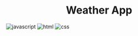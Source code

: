 [JAVASCRIPT__BADGE]: https://img.shields.io/badge/Javascript-000?style=for-the-badge&logo=javascript
[HTML__BADGE]: https://img.shields.io/badge/HTML5-E34F26?style=for-the-badge&logo=html5&logoColor=white
[CSS__BADGE]: https://img.shields.io/badge/CSS3-1572B6?style=for-the-badge&logo=css3&logoColor=white
[PROJECT__BADGE]: https://img.shields.io/badge/📱Visit_this_project-000?style=for-the-badge&logo=project
[PROJECT__URL]: https://landing-page-ssr.vercel.app/

<h1 align="center" style="font-weight: bold;">Weather App</h1>

![javascript][JAVASCRIPT__BADGE]
![html][HTML__BADGE]
![css][CSS__BADGE]
